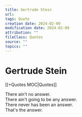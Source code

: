 ```yaml
---
title: Gertrude Stein
url: 
tags: Quote
creation date: 2024-02-09
modification date: 2024-02-09
attribution: ""
fileClass: Quotes
source: ""
topics: ""
---
```


# Gertrude Stein

[[+Quotes MOC|Quotes]]

There ain't no answer.  
There ain't going to be any answer.  
There never has been an answer.  
That's the answer.
